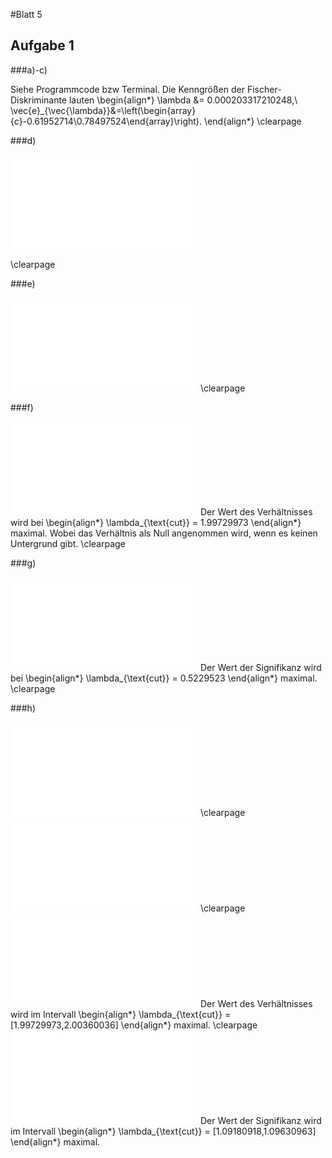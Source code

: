 #Blatt 5

## Aufgabe 1

###a)-c)

Siehe Programmcode bzw Terminal. Die Kenngrößen der Fischer-Diskriminante lauten
\begin{align*}
  \lambda &= 0.000203317210248,\\
  \vec{e}_{\vec{\lambda}}&=\left(\begin{array}{c}-0.61952714\\0.78497524\end{array}\right).
\end{align*}
\clearpage

###d)

![Projektionen der Populationen P_0_10000 und P_1](fig/1d.pdf)

\clearpage

###e)

![Effizienz und Reinheit (P_0_10000)](fig/1e.pdf)
\clearpage

###f)

![Das Signal-zu-Untergrundverhältnis (P_0_10000)](fig/1f.pdf)
Der Wert des Verhältnisses wird bei
\begin{align*}
  \lambda_{\text{cut}} = 1.99729973
\end{align*}
maximal. Wobei das Verhältnis als Null angenommen wird, wenn es keinen Untergrund gibt.
\clearpage

###g)

![Die Signifikanz (P_0_10000)](fig/1g.pdf)
Der Wert der Signifikanz wird bei
\begin{align*}
  \lambda_{\text{cut}} = 0.5229523
\end{align*}
maximal.
\clearpage

###h)

![Projektionen der Populationen P_0_1000 und P_1](fig/1h_d.pdf)
\clearpage
![Effizienz und Reinheit (P_0_1000)](fig/1h_e.pdf)
\clearpage
![Das Signal-zu-Untergrundverhältnis (P_0_1000)](fig/1h_f.pdf)
Der Wert des Verhältnisses wird im Intervall
\begin{align*}
  \lambda_{\text{cut}} = [1.99729973,2.00360036]
\end{align*}
maximal.
\clearpage
![Die Signifikanz (P_0_1000)](fig/1h_g.pdf)
Der Wert der Signifikanz wird im Intervall
\begin{align*}
  \lambda_{\text{cut}} = [1.09180918,1.09630963]
\end{align*}
maximal.
